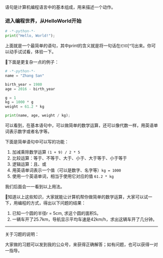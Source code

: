 语句是计算机编程语言中的基本组成，用来描述一个动作。

### 进入编程世界，从HelloWorld开始

```py
# -*-python-*-
print("Hello, World!");
```

上面就是一个最简单的语句，其中print的含义就是将一句话在`打印`[^1]出来。你可以动手试试看，体验一下。

下面是更复杂一点的例子：

```py
# -*-python-*-
name = "Zhang San"

birth_year = 1980
age = 2016 - birth_year

g = 1
kg = 1000 * g
weight = 61.2 * kg

print(name, age, weight / kg);
```

可以看到，在基本语句中，可以做简单的数学运算，还可以像代数一样，用英语单词表示数字或者名字等。

下面是简单语句中可以写的功能：

1. 加减乘除数学运算 `(1 + 9) / 2 * 5`
2. 比较运算：等于、不等于、大于、小于、大于等于、小于等于
3. 逻辑运算：且、或 
4. 用英语单词表示一个值（可以是数字、名字等）`kg = 1000`
5. 使用一个英语单词，相当于使用它对应的值 `61.2 * kg`

我们后面会一一看到以上用法。

知道以上这些知识，大家就能让计算机帮你做简单的数学运算，大家可以试一下，用编程的方式，得出以下问题的结果：

1. 已知一个圆的半径r = 5cm, 求这个圆的面积S。
2. 一辆车开了25.7km，导航显示平均车速是42km/h，求出这辆车开了几分钟。

---

关于习题的说明：

大家做的习题可以发到我的公众号，来获得正确解答；如有问题，也可以获得一对一指导。

